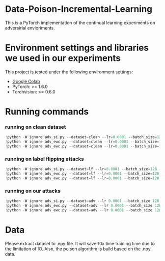 # Data-Poison-Incremental-Learning

This is a PyTorch implementation of the continual learning experiments on adversirial envioriments.

# Environment settings and libraries we used in our experiments
This project is tested under the following environment settings:
- [Google Colab](https://colab.research.google.com/)
- PyTorch: >= 1.6.0
- Torchvision: >= 0.6.0

# Running commands
### running on clean dataset
```python
!python -W ignore adv_si.py --dataset=clean --lr=0.0001 --batch_size=128 --epochs=10 --damping=0.01 --importance=5
!python -W ignore adv_ewc.py --dataset=clean --lr=0.0001 --batch_size=128 --epochs=10 --online=True --ewc_lambda=5000
!python -W ignore adv_ewc.py --dataset=clean --lr=0.0001 --batch_size=128 --epochs=10 --ewc_lambda=5000
 ````
### running on label flipping attacks
```python
!python -W ignore adv_si.py --dataset=lf --lr=0.0001 --batch_size=128 --epochs=10 --percentage=10 --damping=0.01 --importance=5
!python -W ignore adv_ewc.py --dataset=lf --lr=0.0001 --batch_size=128 --epochs=10 --percentage=10 --online=True --ewc_lambda=5000
!python -W ignore adv_ewc.py --dataset=lf --lr=0.0001 --batch_size=128 --epochs=10 --percentage=10 --ewc_lambda=5000
 ````
 
 ### running on our attacks
```python
!python -W ignore adv_si.py --dataset=adv --lr 0.0001 --batch_size 128 --epochs 10 --percentage 5 --damping 0.01 --importance 5 --num_steps 240 --decay 1.0 --epsilon 0.1 --rule 'adaptive'
!python -W ignore adv_ewc.py --dataset=adv --lr 0.0001 --batch_size 128 --epochs 10 --percentage 5 --online --ewc_lambda 5000 --num_steps 250 --decay 1.0 --epsilon 0.1 --rule 'adaptive'
!python -W ignore adv_ewc.py --dataset=adv --lr 0.0001 --batch_size 128 --epochs 10 --percentage 20 --ewc_lambda 5000 --num_steps 250 --decay 1.0 --epsilon 0.1  --rule 'fixed'
 ````
 
 # Data
 Please extract dataset to .npy file. It will save 10x time training time due to the limitation of IO. Also, the poison algorithm is build based on the .npy data. 
